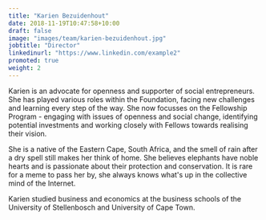 ```yaml
---
title: "Karien Bezuidenhout"
date: 2018-11-19T10:47:58+10:00
draft: false
image: "images/team/karien-bezuidenhout.jpg"
jobtitle: "Director"
linkedinurl: "https://www.linkedin.com/example2"
promoted: true
weight: 2
---
```


Karien is an advocate for openness and supporter of social entrepreneurs. She has played various roles within the Foundation, facing new challenges and learning every step of the way. She now focusses on the Fellowship Program - engaging with issues of openness and social change, identifying potential investments and working closely with Fellows towards realising their vision.

She is a native of the Eastern Cape, South Africa, and the smell of rain after a dry spell still makes her think of home. She believes elephants have noble hearts and is passionate about their protection and conservation. It is rare for a meme to pass her by, she always knows what's up in the collective mind of the Internet.

Karien studied business and economics at the business schools of the University of Stellenbosch and University of Cape Town.
